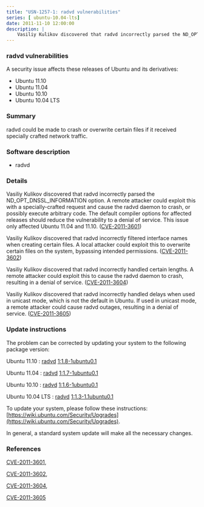 ```yaml
---
title: "USN-1257-1: radvd vulnerabilities"
series: [ ubuntu-10.04-lts]
date: 2011-11-10 12:00:00
description: |
    Vasiliy Kulikov discovered that radvd incorrectly parsed the ND_OPT_DNSSL_INFORMATION option. A remote attacker could exploit this with a specially-crafted request and cause the radvd daemon to crash, or possibly execute arbitrary code. The default compiler options for affected releases should reduce the vulnerability to a denial of service. This issue only affected Ubuntu 11.04 and 11.10. ([CVE-2011-3601](http://people.ubuntu.com/~ubuntu-security/cve/CVE-2011-3601))
--- 
```

 
 


### radvd vulnerabilities

A security issue affects these releases of Ubuntu and its derivatives:

* Ubuntu 11.10
* Ubuntu 11.04
* Ubuntu 10.10
* Ubuntu 10.04 LTS

### Summary

radvd could be made to crash or overwrite certain files if it received specially crafted network traffic.

### Software description

* radvd 

### Details

Vasiliy Kulikov discovered that radvd incorrectly parsed the ND_OPT_DNSSL_INFORMATION option. A remote attacker could exploit this with a specially-crafted request and cause the radvd daemon to crash, or possibly execute arbitrary code. The default compiler options for affected releases should reduce the vulnerability to a denial of service. This issue only affected Ubuntu 11.04 and 11.10. ([CVE-2011-3601](http://people.ubuntu.com/~ubuntu-security/cve/CVE-2011-3601))

Vasiliy Kulikov discovered that radvd incorrectly filtered interface names when creating certain files. A local attacker could exploit this to overwrite certain files on the system, bypassing intended permissions. ([CVE-2011-3602](http://people.ubuntu.com/~ubuntu-security/cve/CVE-2011-3602))

Vasiliy Kulikov discovered that radvd incorrectly handled certain lengths. A remote attacker could exploit this to cause the radvd daemon to crash, resulting in a denial of service. ([CVE-2011-3604](http://people.ubuntu.com/~ubuntu-security/cve/CVE-2011-3604))

Vasiliy Kulikov discovered that radvd incorrectly handled delays when used in unicast mode, which is not the default in Ubuntu. If used in unicast mode, a remote attacker could cause radvd outages, resulting in a denial of service. ([CVE-2011-3605](http://people.ubuntu.com/~ubuntu-security/cve/CVE-2011-3605)) 

### Update instructions

The problem can be corrected by updating your system to the following package version:

Ubuntu 11.10
 : [radvd](https://launchpad.net/ubuntu/+source/radvd) <span> [1:1.8-1ubuntu0.1](https://launchpad.net/ubuntu/+source/radvd/1:1.8-1ubuntu0.1) </span> 

Ubuntu 11.04
 : [radvd](https://launchpad.net/ubuntu/+source/radvd) <span> [1:1.7-1ubuntu0.1](https://launchpad.net/ubuntu/+source/radvd/1:1.7-1ubuntu0.1) </span> 

Ubuntu 10.10
 : [radvd](https://launchpad.net/ubuntu/+source/radvd) <span> [1:1.6-1ubuntu0.1](https://launchpad.net/ubuntu/+source/radvd/1:1.6-1ubuntu0.1) </span> 

Ubuntu 10.04 LTS
 : [radvd](https://launchpad.net/ubuntu/+source/radvd) <span> [1:1.3-1.1ubuntu0.1](https://launchpad.net/ubuntu/+source/radvd/1:1.3-1.1ubuntu0.1) </span> 

To update your system, please follow these instructions: [https://wiki.ubuntu.com/Security/Upgrades](https://wiki.ubuntu.com/Security/Upgrades).

In general, a standard system update will make all the necessary changes. 

### References

 
 [CVE-2011-3601](http://people.ubuntu.com/~ubuntu-security/cve/CVE-2011-3601), 

 [CVE-2011-3602](http://people.ubuntu.com/~ubuntu-security/cve/CVE-2011-3602), 

 [CVE-2011-3604](http://people.ubuntu.com/~ubuntu-security/cve/CVE-2011-3604), 

 [CVE-2011-3605](http://people.ubuntu.com/~ubuntu-security/cve/CVE-2011-3605)
 

